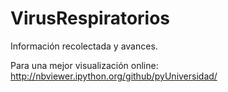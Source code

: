 # VirusRespiratorios
Información recolectada y avances.

Para una mejor visualización online:
http://nbviewer.ipython.org/github/pyUniversidad/
